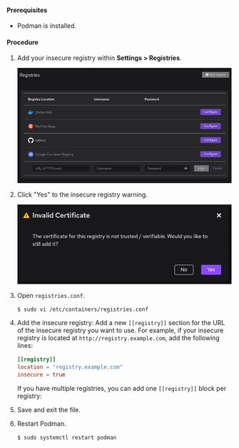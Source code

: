 #### Prerequisites

- Podman is installed.

#### Procedure

1. Add your insecure registry within **<Icon icon="fa-solid fa-cog" size="lg" /> Settings > Registries**.

   ![Adding a custom registry](img/adding-a-custom-registry.png)

1. Click "Yes" to the insecure registry warning.

   ![Podman Desktop Registry Warning](img/registry-warning-insecure.png)

1. Open `registries.conf`.

   ```shell-session
   $ sudo vi /etc/containers/registries.conf
   ```

1. Add the insecure registry: Add a new `[[registry]]` section for the URL of the insecure registry you want to use. For example, if your insecure registry is located at `http://registry.example.com`, add the following lines:

   ```toml
   [[registry]]
   location = "registry.example.com"
   insecure = true
   ```

   If you have multiple registries, you can add one `[[registry]]` block per registry:

1. Save and exit the file.

1. Restart Podman.

   ```shell-session
   $ sudo systemctl restart podman
   ```
